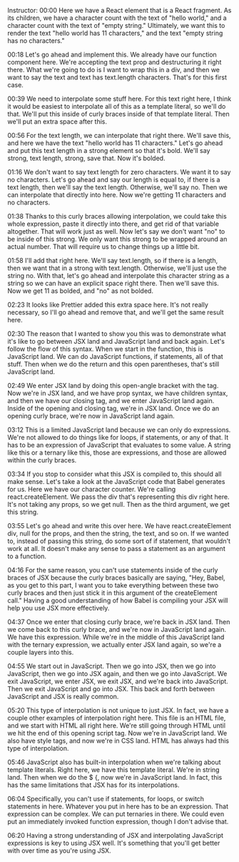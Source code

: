 Instructor: 00:00 Here we have a React element that is a React fragment. As its children, we have a character count with the text of "hello world," and a character count with the text of "empty string." Ultimately, we want this to render the text "hello world has 11 characters," and the text "empty string has no characters."

00:18 Let's go ahead and implement this. We already have our function component here. We're accepting the text prop and destructuring it right there. What we're going to do is I want to wrap this in a div, and then we want to say the text and text has text.length characters. That's for this first case.

00:39 We need to interpolate some stuff here. For this text right here, I think it would be easiest to interpolate all of this as a template literal, so we'll do that. We'll put this inside of curly braces inside of that template literal. Then we'll put an extra space after this.

00:56 For the text length, we can interpolate that right there. We'll save this, and here we have the text "hello world has 11 characters." Let's go ahead and put this text length in a strong element so that it's bold. We'll say strong, text length, strong, save that. Now it's bolded.

01:16 We don't want to say text length for zero characters. We want it to say no characters. Let's go ahead and say our length is equal to, if there is a text length, then we'll say the text length. Otherwise, we'll say no. Then we can interpolate that directly into here. Now we're getting 11 characters and no characters.

01:38 Thanks to this curly braces allowing interpolation, we could take this whole expression, paste it directly into there, and get rid of that variable altogether. That will work just as well. Now let's say we don't want "no" to be inside of this strong. We only want this strong to be wrapped around an actual number. That will require us to change things up a little bit.

01:58 I'll add that right here. We'll say text.length, so if there is a length, then we want that in a strong with text.length. Otherwise, we'll just use the string no. With that, let's go ahead and interpolate this character string as a string so we can have an explicit space right there. Then we'll save this. Now we get 11 as bolded, and "no" as not bolded.

02:23 It looks like Prettier added this extra space here. It's not really necessary, so I'll go ahead and remove that, and we'll get the same result here.

02:30 The reason that I wanted to show you this was to demonstrate what it's like to go between JSX land and JavaScript land and back again. Let's follow the flow of this syntax. When we start in the function, this is JavaScript land. We can do JavaScript functions, if statements, all of that stuff. Then when we do the return and this open parentheses, that's still JavaScript land.

02:49 We enter JSX land by doing this open-angle bracket with the tag. Now we're in JSX land, and we have prop syntax, we have children syntax, and then we have our closing tag, and we enter JavaScript land again. Inside of the opening and closing tag, we're in JSX land. Once we do an opening curly brace, we're now in JavaScript land again.

03:12 This is a limited JavaScript land because we can only do expressions. We're not allowed to do things like for loops, if statements, or any of that. It has to be an expression of JavaScript that evaluates to some value. A string like this or a ternary like this, those are expressions, and those are allowed within the curly braces.

03:34 If you stop to consider what this JSX is compiled to, this should all make sense. Let's take a look at the JavaScript code that Babel generates for us. Here we have our character counter. We're calling react.createElement. We pass the div that's representing this div right here. It's not taking any props, so we get null. Then as the third argument, we get this string.

03:55 Let's go ahead and write this over here. We have react.createElement div, null for the props, and then the string, the text, and so on. If we wanted to, instead of passing this string, do some sort of if statement, that wouldn't work at all. It doesn't make any sense to pass a statement as an argument to a function.

04:16 For the same reason, you can't use statements inside of the curly braces of JSX because the curly braces basically are saying, "Hey, Babel, as you get to this part, I want you to take everything between these two curly braces and then just stick it in this argument of the createElement call." Having a good understanding of how Babel is compiling your JSX will help you use JSX more effectively.

04:37 Once we enter that closing curly brace, we're back in JSX land. Then we come back to this curly brace, and we're now in JavaScript land again. We have this expression. While we're in the middle of this JavaScript land with the ternary expression, we actually enter JSX land again, so we're a couple layers into this.

04:55 We start out in JavaScript. Then we go into JSX, then we go into JavaScript, then we go into JSX again, and then we go into JavaScript. We exit JavaScript, we enter JSX, we exit JSX, and we're back into JavaScript. Then we exit JavaScript and go into JSX. This back and forth between JavaScript and JSX is really common.

05:20 This type of interpolation is not unique to just JSX. In fact, we have a couple other examples of interpolation right here. This file is an HTML file, and we start with HTML all right here. We're still going through HTML until we hit the end of this opening script tag. Now we're in JavaScript land. We also have style tags, and now we're in CSS land. HTML has always had this type of interpolation.

05:46 JavaScript also has built-in interpolation when we're talking about template literals. Right here, we have this template literal. We're in string land. Then when we do the $ {, now we're in JavaScript land. In fact, this has the same limitations that JSX has for its interpolations.

06:04 Specifically, you can't use if statements, for loops, or switch statements in here. Whatever you put in here has to be an expression. That expression can be complex. We can put ternaries in there. We could even put an immediately invoked function expression, though I don't advise that.

06:20 Having a strong understanding of JSX and interpolating JavaScript expressions is key to using JSX well. It's something that you'll get better with over time as you're using JSX.



